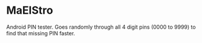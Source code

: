# MaElStro
Android PIN tester. Goes randomly through all 4 digit pins (0000 to 9999) to find that missing PIN faster.
